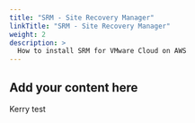 ```yaml
---
title: "SRM - Site Recovery Manager"
linkTitle: "SRM - Site Recovery Manager"
weight: 2
description: >
  How to install SRM for VMware Cloud on AWS 
---
```


## Add your content here

Kerry test


